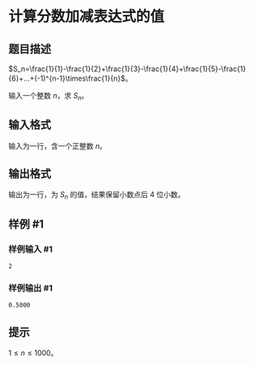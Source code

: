 # 计算分数加减表达式的值

## 题目描述

$S_n=\frac{1}{1}-\frac{1}{2}+\frac{1}{3}-\frac{1}{4}+\frac{1}{5}-\frac{1}{6}+...+(-1)^{n-1}\times\frac{1}{n}$。

输入一个整数 $n$，求 $S_n$。

## 输入格式

输入为一行，含一个正整数 $n$。

## 输出格式

输出为一行，为 $S_n$ 的值，结果保留小数点后 $4$ 位小数。

## 样例 #1

### 样例输入 #1
```
2
```

### 样例输出 #1

```
0.5000
```

## 提示

$1\leq n\leq 1000$。
